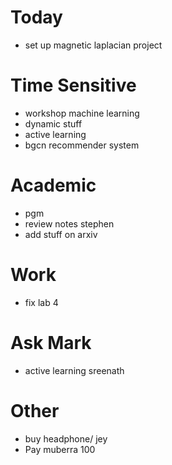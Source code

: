 # Today
- set up magnetic laplacian project

# Time Sensitive
- workshop machine learning
- dynamic stuff
- active learning
- bgcn recommender system

# Academic
- pgm
- review notes stephen
- add stuff on arxiv

# Work
- fix lab 4

# Ask Mark
- active learning sreenath

# Other
- buy headphone/ jey
- Pay muberra 100


